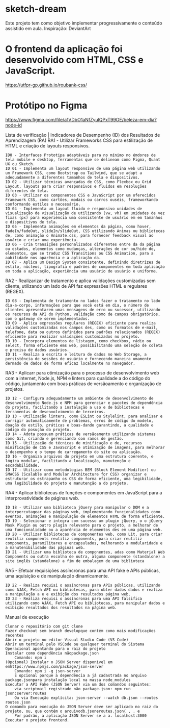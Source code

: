 # sketch-dream

Este projeto tem como objetivo implementar progressivamente o conteúdo assistido em aula.
Inspiração: DeviantArt

# O frontend da aplicação foi desenvolvido com HTML, CSS e JavaScript.

https://utfpr-gp.github.io/roubank-css/

# Protótipo no Figma

https://www.figma.com/file/a1VDbO1aNfZyulQPxT99OE/beleza-em-dia?node-id

Lista de verificação | Indicadores de Desempenho (ID) dos Resultados de Aprendizagem (RA)
RA1 - Utilizar Frameworks CSS para estilização de HTML e criação de layouts responsivos.

    ID0 - Interfaces Prototipa adaptáveis para no mínimo no émdores de tela mobile e desktop, ferramentas que se delineam como Figma, Quant UX ou Sketch.
    ID 01 - Implementa um layout responsivo de uma página web utilizando um Framework CSS, como Bootstrap ou Tailwind, que se adapt a adequadamente a diferentes tamanhos de tela e dispositivos.
    ID 02 - Utilizar técnicas avançadas de CSS, como Flexbox ou Grid Layout, layouts para criar responsivos e fluidos em resoluções diferentes de tela.
    ID 03 - Utilizar os componentes CSS e JavaScript por um oferecidos Framework CSS, como cartões, modais ou carros ouséis, frameworkando conformando estilos o necessário.
    ID 04 - Implementa um layout fluido e responsivo unidades de visualização de visualização de utilizando (vw, vh) em unidades de vez fixas (px) para experiência uma consistente de usuário em em tamanhos e dispositivos de tela.
    ID 05 - Implementa animações em elementos da página, como hover, fadeIn/fadeOut, slideIn/slideOut, CSS utilizando Animas ou bibliotecas de, como animação o Animate.css, para fornecer feedback visual ao usuário e criar uma experiência.
    ID 06 - Cria transições personalizados diferentes entre da da página ou estados, elementos como mudanças, alterações de cor ou/hide de, elementos, que se traduz CSS Transitions ou CSS Animation, para a aabilidade nos aparência e a aplicação da.
    ID 07 - Aplica um Design System consistente, definindo diretrizes de estilo, núcleos, tipografia e padrões de componentes em toda aplicação em toda a aplicação, experiência uma usuário de usuário e uniforme.

RA2 - Realizarizar de tratamento e aplica validações customizadas sem cliente, utilizando um lado de API faz expressões HTML e regulares (REGEX).

    ID 08 - Implementa de tratamento no lados fazer o tratamento no lado dia-a-corpo, informações para que você está em dia, o número de clientes apresentarem umas mensagens de erro ou sucessor, utilizando os recursos da API do Python, validação como de campos obrigatórios, com o gateway de serem implementados.
    ID 09 - Aplica expressões regulares (REGEX) eficiente para realiza validações customizadas nos campos des, como os formatos de e-mail, telefone, data ou outros definidos para padrões relacionados (REGEX) eficiente para realizar validações customizados no projeto.
    ID 10 - Incorpora elementos de listagem, como checkbox, rádio ou select, forma eficiente ems web, possibilitando uma seleção de coleta e precisa de dados usuários.
    ID 11 - Realiza a escrita e leitura de dados no Web Storage, a persistência de sessões de usuário e fornecendo maneira umamente dermado de dados de forma eficaz localmente no navegador.

RA3 - Aplicarr para otimização para o processo de desenvolvimento web com a internet, Node.js, NPM e linters para qualidade a do código do código, juntamento com boas práticas de versãoamento e organização de projetos.

    ID 12 - Configura adequadamente um ambiente de desenvolvimento de desenvolvimento Node.js e NPM para gerenciar e pacotes de dependência do projeto, facilitando a instalação a uso e de bibliotecas e ferramentas de desenvolvimento de terceiros.
    ID 13 - Utilização linters, como ESLint ou Stylelint, para analisar e corrigir automaticamente de problemas, erros de código do modelo, doação de estilo, práticas e boas-dando garantindo, a qualidade e código do posução do projeto.
    ID 14 - Adota possuem práticas de versãoamento utilizando sistemas como Git, criando e gerenciando com ramos de gestão.
    ID 15 - Utilização de técnicas de minificação e de, recursos minificação de CSS e JavaScript e otimização de imagens, para melhorar o desempenho e o tempo de carregamento do site ou aplicação.
    ID 16 - Organiza arquivos do projeto em uma estrutura coerente, e lógica modular, facilitando a localização, manutenção e escadabilidade.
    ID 17 - Utilizar como metodologias BEM (Block Element Modifier) ou SMACSS (Scalable and Modular Architecture for CSS) organizar e estruturar os estrapanho os CSS de forma eficiente, uma legibilidade, uma legibilidade do projeto e manutenção a do projeto.

RA4 - Aplicar bibliotecas de funções e componentes em JavaScript para a interprovatividade de páginas web.

    ID 18 - Utilizar uma biblioteca jQuery para manipular o DOM e a interpercutagear das páginas web, implementando funcionalidades como eventos, animações e manipulação de elementos HTML de forma eficiente.
    ID 19 - Selecionar e integra com sucesso um plugin jQuery, o o jQuery Mask Plugin ou outro plugin relevante para o projeto, a melhorar de uma funcionalidade ou a aparência de elementos des em uma página web.
    ID 20 - Utilizar bibliotecas de componentes web, como Lit, para criar reutiliz components reutiliz components, para criar reutiliz components, paramilitares e encapsulados, melhorando a modularidade e a manutenibilidade das páginas web.
    ID 21 - Utilizar uma biblioteca de componentes, adas como Material Web Components ou outra escolha de outra, alguma componente (standalone) a site inglês (standalone) a fim de embalagem de uma biblioteca

RA5 - Efetuar requisições assíncronas para uma API fake e APIs públicas, uma aquisição e de manipulação dinamicamente.

    ID 22 - Realiza requisi o assíncronas para APIs públicas, utilizando como AJAX, Fetch API ou bibliotecas, para obter dados dados e realiza a manipulação a e e exibição dos resultados página web.
    ID 23 - Realiza requisi o assíncronas para uma API falsifica utilizando como AJAX, Fetch API ou bibliotecas, para manipular dados e exibição resultados dos resultados na página web.

Manual de execução

    Clonar o repositório com git clone
    Fazer checkout sem branch developque contém como mais modificações recentes
    Abrir o projeto no editor Visual Studio Code (VS Code)
    Abrir um terminal pelo VSCode ou qualquer terminal do Sistema Operacional apontando para o raiz do projeto
    Instalar como dependência nãopackage.json
        Comando: npm i
    (Opcional) Instalar o JSON Server disponível em emhttps://www.npmjs.com/package/json-server
        Comando: npm i -g json-server
        É opcional porque a dependência a já cadastrada no arquivo package.jsonpara instalação local na massa node_modules
    Executar a API Fake (JSON Server) via um dos comandos seguintes:
        via scriptmail registrado não package.json: npm run json:server:routes
        Ou via Execução explícita: json-server --watch db.json --routes routes.json
    O comando para execução do JSON Server deve ser aplicado no raiz do projeto, ou, que contém o arquivodb.jsoneroutes.json( , . e
        Por padrão, a aplicação JSON Server se a a. localhost:3000
    Executar o projeto frontend.
